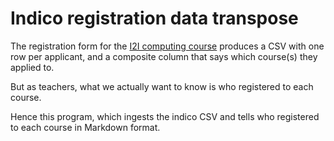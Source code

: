 # Indico registration data transpose

The registration form for the [I2I computing
course](https://indico.ijclab.in2p3.fr/event/10290/) produces a CSV with one row
per applicant, and a composite column that says which course(s) they applied to.

But as teachers, what we actually want to know is who registered to each course.

Hence this program, which ingests the indico CSV and tells who registered to
each course in Markdown format.
